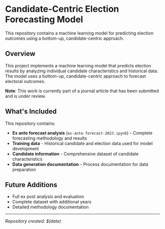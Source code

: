 # Candidate-Centric Election Forecasting Model

This repository contains a machine learning model for predicting election outcomes using a bottom-up, candidate-centric approach.

## Overview
This project implements a machine learning model that predicts election results by analyzing individual candidate characteristics and historical data. The model uses a bottom-up, candidate-centric approach to forecast electoral outcomes.

**Note**: This work is currently part of a journal article that has been submitted and is under review.

## What's Included
This repository contains:
- **Ex ante forecast analysis** (`ex-ante-forecast-2023.ipynb`) - Complete forecasting methodology and results
- **Training data** - Historical candidate and election data used for model development
- **Candidate information** - Comprehensive dataset of candidate characteristics
- **Data generation documentation** - Process documentation for data preparation

## Future Additions
- Full ex post analysis and evaluation
- Complete dataset with additional years
- Detailed methodology documentation

---
*Repository created: $(date)*

